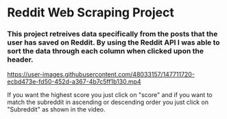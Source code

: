 # Reddit Web Scraping Project

### This project retreives data specifically from the posts that the user has saved on Reddit. By using the Reddit API I was able to sort the data through each column when clicked upon the header.


https://user-images.githubusercontent.com/48033157/147711720-ecbd473e-fd50-452d-a367-4b7c5ff1b130.mp4

If you want the highest score you just click on "score" and if you want to match the subreddit in ascending or descending order you just click on "Subreddit" as shown in the video.

